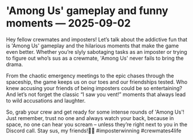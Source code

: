 # 'Among Us' gameplay and funny moments — 2025-09-02

Hey fellow crewmates and imposters! Let’s talk about the addictive fun that is 'Among Us' gameplay and the hilarious moments that make the game even better. Whether you’re slyly sabotaging tasks as an imposter or trying to figure out who’s sus as a crewmate, 'Among Us' never fails to bring the drama.

From the chaotic emergency meetings to the epic chases through the spaceship, the game keeps us on our toes and our friendships tested. Who knew accusing your friends of being imposters could be so entertaining? And let’s not forget the classic “I saw you vent!” moments that always lead to wild accusations and laughter.

So, grab your crew and get ready for some intense rounds of 'Among Us'! Just remember, trust no one and always watch your back, because in space, no one can hear you scream – unless they’re right next to you in the Discord call. Stay sus, my friends!🚀🔪 #imposterwinning #crewmates4life